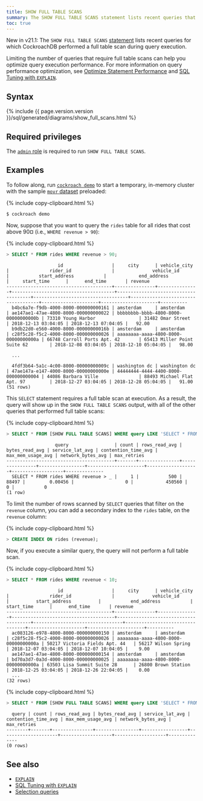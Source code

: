 ```yaml
---
title: SHOW FULL TABLE SCANS
summary: The SHOW FULL TABLE SCANS statement lists recent queries that used a full table scan.
toc: true
---
```


<span class="version-tag">New in v21.1:</span> The `SHOW FULL TABLE SCANS` [statement](sql-statements.html) lists recent queries for which CockroachDB performed a full table scan during query execution.

Limiting the number of queries that require full table scans can help you optimize query execution performance. For more information on query performance optimization, see [Optimize Statement Performance](make-queries-fast.html) and [SQL Tuning with `EXPLAIN`](sql-tuning-with-explain.html).

## Syntax

<div>
{% include {{ page.version.version }}/sql/generated/diagrams/show_full_scans.html %}
</div>

## Required privileges

The [`admin` role](authorization.html#admin-role) is required to run `SHOW FULL TABLE SCANS`.

## Examples

To follow along, run [`cockroach demo`](cockroach-demo.html) to start a temporary, in-memory cluster with the sample [`movr` dataset](movr.html) preloaded:

{% include copy-clipboard.html %}
~~~ shell
$ cockroach demo
~~~

Now, suppose that you want to query the `rides` table for all rides that cost above 90¤ (i.e., `WHERE revenue > 90`):

{% include copy-clipboard.html %}
~~~ sql
> SELECT * FROM rides WHERE revenue > 90;
~~~

~~~
                   id                  |     city      | vehicle_city  |               rider_id               |              vehicle_id              |           start_address           |            end_address             |     start_time      |      end_time       | revenue
---------------------------------------+---------------+---------------+--------------------------------------+--------------------------------------+-----------------------------------+------------------------------------+---------------------+---------------------+----------
  b4bc6a7e-f9db-4000-8000-000000000161 | amsterdam     | amsterdam     | ae147ae1-47ae-4800-8000-000000000022 | bbbbbbbb-bbbb-4800-8000-00000000000b | 73310 Young Harbor                | 31482 Omar Street                  | 2018-12-13 03:04:05 | 2018-12-13 07:04:05 |   92.00
  b9db22d0-e560-4000-8000-00000000016b | amsterdam     | amsterdam     | c28f5c28-f5c2-4000-8000-000000000026 | aaaaaaaa-aaaa-4800-8000-00000000000a | 66748 Carroll Ports Apt. 42       | 65413 Miller Point Suite 62        | 2018-12-08 03:04:05 | 2018-12-10 05:04:05 |   98.00

  ...

  4fdf3b64-5a1c-4c00-8000-00000000009c | washington dc | washington dc | 47ae147a-e147-4000-8000-00000000000e | 44444444-4444-4400-8000-000000000004 | 44086 Barbara Ville               | 88493 Michael Flat Apt. 97         | 2018-12-27 03:04:05 | 2018-12-28 05:04:05 |   91.00
(51 rows)
~~~

This `SELECT` statement requires a full table scan at execution. As a result, the query will show up in the `SHOW FULL TABLE SCANS` output, with all of the other queries that performed full table scans:

{% include copy-clipboard.html %}
~~~ sql
> SELECT * FROM [SHOW FULL TABLE SCANS] WHERE query LIKE 'SELECT * FROM rides WHERE revenue > %';
~~~

~~~
                  query                 | count | rows_read_avg | bytes_read_avg | service_lat_avg | contention_time_avg | max_mem_usage_avg | network_bytes_avg | max_retries
----------------------------------------+-------+---------------+----------------+-----------------+---------------------+-------------------+-------------------+--------------
  SELECT * FROM rides WHERE revenue > _ |     1 |           500 |          88497 |         0.00456 |                   0 |            450560 |                 0 |           0
(1 row)
~~~

To limit the number of rows scanned by `SELECT` queries that filter on the `revenue` column, you can add a secondary index to the `rides` table, on the `revenue` column:

{% include copy-clipboard.html %}
~~~ sql
> CREATE INDEX ON rides (revenue);
~~~

Now, if you execute a similar query, the query will not perform a full table scan.

{% include copy-clipboard.html %}
~~~ sql
> SELECT * FROM rides WHERE revenue < 10;
~~~

~~~
                   id                  |     city      | vehicle_city  |               rider_id               |              vehicle_id              |          start_address          |           end_address           |     start_time      |      end_time       | revenue
---------------------------------------+---------------+---------------+--------------------------------------+--------------------------------------+---------------------------------+---------------------------------+---------------------+---------------------+----------
  ac083126-e978-4800-8000-000000000150 | amsterdam     | amsterdam     | c28f5c28-f5c2-4000-8000-000000000026 | aaaaaaaa-aaaa-4800-8000-00000000000a | 50217 Victoria Fields Apt. 44   | 56217 Wilson Spring             | 2018-12-07 03:04:05 | 2018-12-07 10:04:05 |    9.00
  ae147ae1-47ae-4800-8000-000000000154 | amsterdam     | amsterdam     | bd70a3d7-0a3d-4000-8000-000000000025 | aaaaaaaa-aaaa-4800-8000-00000000000a | 63503 Lisa Summit Suite 28      | 26800 Brown Station             | 2018-12-25 03:04:05 | 2018-12-26 22:04:05 |    0.00
  ...
(32 rows)
~~~

{% include copy-clipboard.html %}
~~~ sql
> SELECT * FROM [SHOW FULL TABLE SCANS] WHERE query LIKE 'SELECT * FROM rides WHERE revenue < %';
~~~

~~~
  query | count | rows_read_avg | bytes_read_avg | service_lat_avg | contention_time_avg | max_mem_usage_avg | network_bytes_avg | max_retries
--------+-------+---------------+----------------+-----------------+---------------------+-------------------+-------------------+--------------
(0 rows)
~~~

## See also

- [`EXPLAIN`](explain.html)
- [SQL Tuning with `EXPLAIN`](sql-tuning-with-explain.html)
- [Selection queries](selection-queries.html)
